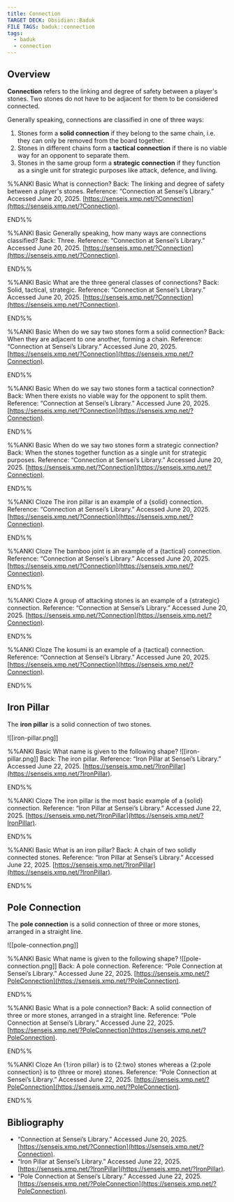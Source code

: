 ```yaml
---
title: Connection
TARGET DECK: Obsidian::Baduk
FILE TAGS: baduk::connection
tags:
  - baduk
  - connection
---
```


## Overview

**Connection** refers to the linking and degree of safety between a player's stones. Two stones do not have to be adjacent for them to be considered connected.

Generally speaking, connections are classified in one of three ways:

1. Stones form a **solid connection** if they belong to the same chain, i.e. they can only be removed from the board together.
2. Stones in different chains form a **tactical connection** if there is no viable way for an opponent to separate them.
3. Stones in the same group form a **strategic connection** if they function as a single unit for strategic purposes like attack, defence, and living.

%%ANKI
Basic
What is connection?
Back: The linking and degree of safety between a player's stones.
Reference: “Connection at Sensei’s Library.” Accessed June 20, 2025. [https://senseis.xmp.net/?Connection](https://senseis.xmp.net/?Connection).
<!--ID: 1750473785405-->
END%%

%%ANKI
Basic
Generally speaking, how many ways are connections classified?
Back: Three.
Reference: “Connection at Sensei’s Library.” Accessed June 20, 2025. [https://senseis.xmp.net/?Connection](https://senseis.xmp.net/?Connection).
<!--ID: 1750518808115-->
END%%

%%ANKI
Basic
What are the three general classes of connections?
Back: Solid, tactical, strategic.
Reference: “Connection at Sensei’s Library.” Accessed June 20, 2025. [https://senseis.xmp.net/?Connection](https://senseis.xmp.net/?Connection).
<!--ID: 1750518808125-->
END%%

%%ANKI
Basic
When do we say two stones form a solid connection?
Back: When they are adjacent to one another, forming a chain.
Reference: “Connection at Sensei’s Library.” Accessed June 20, 2025. [https://senseis.xmp.net/?Connection](https://senseis.xmp.net/?Connection).
<!--ID: 1750518808128-->
END%%

%%ANKI
Basic
When do we say two stones form a tactical connection?
Back: When there exists no viable way for the opponent to split them.
Reference: “Connection at Sensei’s Library.” Accessed June 20, 2025. [https://senseis.xmp.net/?Connection](https://senseis.xmp.net/?Connection).
<!--ID: 1750518808132-->
END%%

%%ANKI
Basic
When do we say two stones form a strategic connection?
Back: When the stones together function as a single unit for strategic purposes.
Reference: “Connection at Sensei’s Library.” Accessed June 20, 2025. [https://senseis.xmp.net/?Connection](https://senseis.xmp.net/?Connection).
<!--ID: 1750518808135-->
END%%

%%ANKI
Cloze
The iron pillar is an example of a {solid} connection.
Reference: “Connection at Sensei’s Library.” Accessed June 20, 2025. [https://senseis.xmp.net/?Connection](https://senseis.xmp.net/?Connection).
<!--ID: 1750518808138-->
END%%

%%ANKI
Cloze
The bamboo joint is an example of a {tactical} connection.
Reference: “Connection at Sensei’s Library.” Accessed June 20, 2025. [https://senseis.xmp.net/?Connection](https://senseis.xmp.net/?Connection).
<!--ID: 1750518808141-->
END%%

%%ANKI
Cloze
A group of attacking stones is an example of a {strategic} connection.
Reference: “Connection at Sensei’s Library.” Accessed June 20, 2025. [https://senseis.xmp.net/?Connection](https://senseis.xmp.net/?Connection).
<!--ID: 1750518808144-->
END%%

%%ANKI
Cloze
The kosumi is an example of a {tactical} connection.
Reference: “Connection at Sensei’s Library.” Accessed June 20, 2025. [https://senseis.xmp.net/?Connection](https://senseis.xmp.net/?Connection).
<!--ID: 1750518808147-->
END%%

## Iron Pillar

The **iron pillar** is a solid connection of two stones.

![[iron-pillar.png]]

%%ANKI
Basic
What name is given to the following shape?
![[iron-pillar.png]]
Back: The iron pillar.
Reference: “Iron Pillar at Sensei’s Library.” Accessed June 22, 2025. [https://senseis.xmp.net/?IronPillar](https://senseis.xmp.net/?IronPillar).
<!--ID: 1750621306885-->
END%%

%%ANKI
Cloze
The iron pillar is the most basic example of a {solid} connection.
Reference: “Iron Pillar at Sensei’s Library.” Accessed June 22, 2025. [https://senseis.xmp.net/?IronPillar](https://senseis.xmp.net/?IronPillar).
<!--ID: 1750621306893-->
END%%

%%ANKI
Basic
What is an iron pillar?
Back: A chain of two solidly connected stones.
Reference: “Iron Pillar at Sensei’s Library.” Accessed June 22, 2025. [https://senseis.xmp.net/?IronPillar](https://senseis.xmp.net/?IronPillar).
<!--ID: 1750621306896-->
END%%

## Pole Connection

The **pole connection** is a solid connection of three or more stones, arranged in a straight line.

![[pole-connection.png]]

%%ANKI
Basic
What name is given to the following shape?
![[pole-connection.png]]
Back: A pole connection.
Reference: “Pole Connection at Sensei’s Library.” Accessed June 22, 2025. [https://senseis.xmp.net/?PoleConnection](https://senseis.xmp.net/?PoleConnection).
<!--ID: 1750621306899-->
END%%

%%ANKI
Basic
What is a pole connection?
Back: A solid connection of three or more stones, arranged in a straight line.
Reference: “Pole Connection at Sensei’s Library.” Accessed June 22, 2025. [https://senseis.xmp.net/?PoleConnection](https://senseis.xmp.net/?PoleConnection).
<!--ID: 1750621306902-->
END%%

%%ANKI
Cloze
An {1:iron pillar} is to {2:two} stones whereas a {2:pole connection} is to {three or more} stones.
Reference: “Pole Connection at Sensei’s Library.” Accessed June 22, 2025. [https://senseis.xmp.net/?PoleConnection](https://senseis.xmp.net/?PoleConnection).
<!--ID: 1750621306905-->
END%%

## Bibliography

* “Connection at Sensei’s Library.” Accessed June 20, 2025. [https://senseis.xmp.net/?Connection](https://senseis.xmp.net/?Connection).
* “Iron Pillar at Sensei’s Library.” Accessed June 22, 2025. [https://senseis.xmp.net/?IronPillar](https://senseis.xmp.net/?IronPillar).
* “Pole Connection at Sensei’s Library.” Accessed June 22, 2025. [https://senseis.xmp.net/?PoleConnection](https://senseis.xmp.net/?PoleConnection).